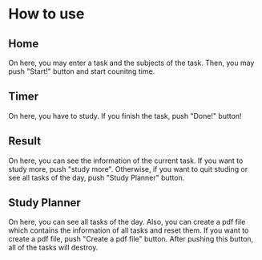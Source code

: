 # How to use
## Home
On here, you may enter a task and the subjects of the task.
Then, you may push "Start!" button and start counitng time.

## Timer
On here, you have to study.
If you finish the task, push "Done!" button!

## Result
On here, you can see the information of the current task.
If you want to study more, push "study more".
Otherwise, if you want to quit studing or see all tasks of the day, push "Study Planner" button.

## Study Planner
On here, you can see all tasks of the day.
Also, you can create a pdf file which contains the information of all tasks and reset them.
If you want to create a pdf file, push "Create a pdf file" button.
After pushing this button, all of the tasks will destroy.